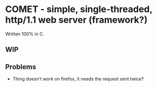 # COMET - simple, single-threaded, http/1.1 web server (framework?)

Written 100% in C.

## WIP

## Problems
- Thing doesn't work on firefox, it needs the request sent twice?
